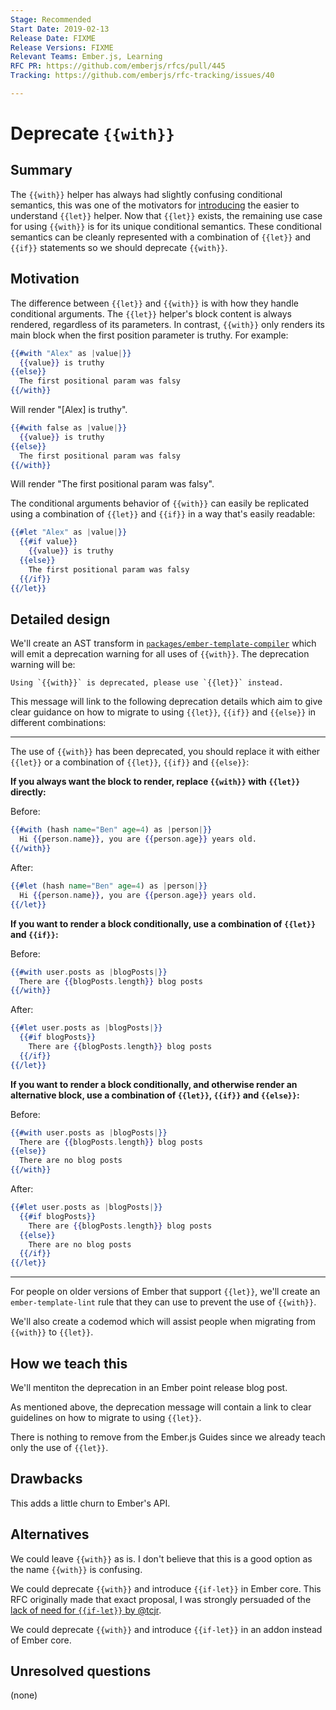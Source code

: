 ```yaml
---
Stage: Recommended
Start Date: 2019-02-13
Release Date: FIXME
Release Versions: FIXME
Relevant Teams: Ember.js, Learning
RFC PR: https://github.com/emberjs/rfcs/pull/445
Tracking: https://github.com/emberjs/rfc-tracking/issues/40

---
```


# Deprecate `{{with}}`

## Summary

The `{{with}}` helper has always had slightly confusing conditional semantics, this was one of the motivators for [introducing](https://github.com/emberjs/rfcs/blob/master/text/0286-block-let-template-helper.md) the easier to understand `{{let}}` helper. Now that `{{let}}` exists, the remaining use case for using `{{with}}` is for its unique conditional semantics. These conditional semantics can be cleanly represented with a combination of `{{let}}` and `{{if}}` statements so we should deprecate `{{with}}`.

## Motivation

The difference between `{{let}}` and `{{with}}` is with how they handle conditional arguments. The `{{let}}` helper's block content is always rendered, regardless of its parameters. In contrast, `{{with}}` only renders its main block when the first position parameter is truthy. For example:

```hbs
{{#with "Alex" as |value|}}
  {{value}} is truthy
{{else}}
  The first positional param was falsy
{{/with}}
```

Will render "[Alex] is truthy".

```hbs
{{#with false as |value|}}
  {{value}} is truthy
{{else}}
  The first positional param was falsy
{{/with}}
```

Will render "The first positional param was falsy".

The conditional arguments behavior of `{{with}}` can easily be replicated using a combination of `{{let}}` and `{{if}}` in a way that's easily readable:

```hbs
{{#let "Alex" as |value|}}
  {{#if value}}
    {{value}} is truthy
  {{else}}
    The first positional param was falsy
  {{/if}}
{{/let}}
```

## Detailed design

We'll create an AST transform in [`packages/ember-template-compiler`](https://github.com/emberjs/ember.js/tree/master/packages/ember-template-compiler) which will emit a deprecation warning for all uses of `{{with}}`. The deprecation warning will be:

```
Using `{{with}}` is deprecated, please use `{{let}}` instead.
```

This message will link to the following deprecation details which aim to give clear guidance on how to migrate to using `{{let}}`, `{{if}}` and `{{else}}` in different combinations:

----

The use of `{{with}}` has been deprecated, you should replace it with either `{{let}}` or a combination of `{{let}}`, `{{if}}` and `{{else}}`:

**If you always want the block to render, replace `{{with}}` with `{{let}}` directly:**

Before:

```hbs
{{#with (hash name="Ben" age=4) as |person|}}
  Hi {{person.name}}, you are {{person.age}} years old.
{{/with}}
```

After:

```hbs
{{#let (hash name="Ben" age=4) as |person|}}
  Hi {{person.name}}, you are {{person.age}} years old.
{{/let}}
```

**If you want to render a block conditionally, use a combination of `{{let}}` and `{{if}}`:**

Before:

```hbs
{{#with user.posts as |blogPosts|}}
  There are {{blogPosts.length}} blog posts
{{/with}}
```

After:

```hbs
{{#let user.posts as |blogPosts|}}
  {{#if blogPosts}}
    There are {{blogPosts.length}} blog posts
  {{/if}}
{{/let}}
```

**If you want to render a block conditionally, and otherwise render an alternative block, use a combination of `{{let}}`, `{{if}}` and `{{else}}`:**

Before:

```hbs
{{#with user.posts as |blogPosts|}}
  There are {{blogPosts.length}} blog posts
{{else}}
  There are no blog posts
{{/with}}
```

After:

```hbs
{{#let user.posts as |blogPosts|}}
  {{#if blogPosts}}
    There are {{blogPosts.length}} blog posts
  {{else}}
    There are no blog posts
  {{/if}}
{{/let}}
```

---

For people on older versions of Ember that support `{{let}}`, we'll create an `ember-template-lint` rule that they can use to prevent the use of `{{with}}`.

We'll also create a codemod which will assist people when migrating from `{{with}}` to `{{let}}`.

## How we teach this

We'll mentiton the deprecation in an Ember point release blog post.

As mentioned above, the deprecation message will contain a link to clear guidelines on how to migrate to using `{{let}}`.

There is nothing to remove from the Ember.js Guides since we already teach only the use of `{{let}}`.
## Drawbacks

This adds a little churn to Ember's API.

## Alternatives

We could leave `{{with}}` as is. I don't believe that this is a good option as the name `{{with}}` is confusing.

We could deprecate `{{with}}` and introduce `{{if-let}}` in Ember core. This RFC originally made that exact proposal, I was strongly persuaded of the [lack of need for `{{if-let}}` by @tcjr](https://github.com/emberjs/rfcs/pull/445#issuecomment-463594185).

We could deprecate `{{with}}` and introduce `{{if-let}}` in an addon instead of Ember core.

## Unresolved questions

(none)
